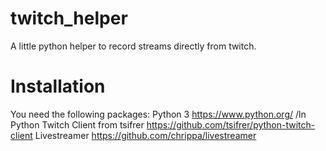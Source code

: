 # twitch_helper
A little python helper to record streams directly from twitch.

# Installation
You need the following packages:
Python 3 https://www.python.org/ /ln
Python Twitch Client from tsifrer https://github.com/tsifrer/python-twitch-client
Livestreamer https://github.com/chrippa/livestreamer
